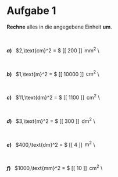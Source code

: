 <!--
version:  0.0.1

language: de

@style
input {
    text-align: center;
}

.flex-container {
    display: flex;
    flex-wrap: wrap;
    align-items: stretch;
    gap: 20px;
}

.flex-child {
    flex: 1;
    min-width: 350px;
    margin-right: 20px;
}

@media (max-width: 400px) {
    .flex-child {
        flex: 100%;
        margin-right: 0;
    }
}
@end

formula: \carry   \textcolor{red}{\scriptsize #1}
formula: \digit   \rlap{\carry{#1}}\phantom{#2}#2
formula: \permil  \text{‰}

import: https://raw.githubusercontent.com/liaTemplates/algebrite/master/README.md
import: https://raw.githubusercontent.com/LiaTemplates/Tikz-Jax/main/README.md

script: https://cdn.jsdelivr.net/gh/LiaTemplates/Tikz-Jax@main/dist/index.js

@round
<script>
  let value = `@input`;
  if (value.startsWith("@")) {
    ""
  } else {
    value = JSON.parse(value);
    value = value[0]
    value = value.replace(/,/g, ".");
    value = parseFloat(value);
    value = Math.round(value * Math.pow(10,@1)) / Math.pow(10,@1);
    value == @0
  }
</script>
@end

tags: Einheiten, Länge, Fläche, sehr leicht

-->




# Aufgabe 1


**Rechne** alles in die angegebene Einheit **um**.

<br>


<section class="flex-container">

<div class="flex-child">

__$a)\;\;$__ $2\,\text{cm}^2 = $ [[  200  ]] $\,\text{mm}^2$ \

</div>
<br>
<div class="flex-child">

__$b)\;\;$__ $1\,\text{m}^2 = $ [[ 10000 ]] $\,\text{cm}^2$ \

</div>
<br>
<div class="flex-child">

__$c)\;\;$__ $11\,\text{dm}^2 = $ [[ 1100  ]] $\,\text{cm}^2$ \

</div>
<br>
<div class="flex-child">

__$d)\;\;$__ $3\,\text{m}^2 = $ [[  300  ]] $\,\text{dm}^2$ \

</div>
<br>
<div class="flex-child">

__$e)\;\;$__ $400\,\text{dm}^2 = $ [[   4   ]] $\,\text{m}^2$ \

</div>
<br>
<div class="flex-child">

__$f)\;\;$__ $1000\,\text{mm}^2 = $ [[   10  ]] $\,\text{cm}^2$ \

</div>


</section>

<br>
<br>
<br>
<br>
<br>